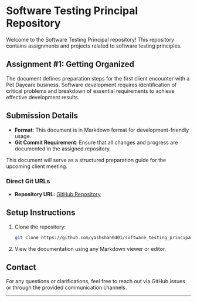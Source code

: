 # Software Testing Principal Repository

Welcome to the Software Testing Principal repository! This repository contains assignments and projects related to software testing principles.

## Assignment #1: Getting Organized

The document defines preparation steps for the first client encounter with a Pet Daycare business. Software development requires identification of critical problems and breakdown of essential requirements to achieve effective development results.

## Submission Details
- **Format**: This document is in Markdown format for development-friendly usage.
- **Git Commit Requirement**: Ensure that all changes and progress are documented in the assigned repository.

This document will serve as a structured preparation guide for the upcoming client meeting.

### Direct Git URLs
- **Repository URL:** [GitHub Repository](https://github.com/yashshah0401/software_testing_principal)

## Setup Instructions
1. Clone the repository:
   ```sh
   git clone https://github.com/yashshah0401/software_testing_principal
   ```

2. View the documentation using any Markdown viewer or editor.


## Contact
For any questions or clarifications, feel free to reach out via GitHub issues or through the provided communication channels.

---
